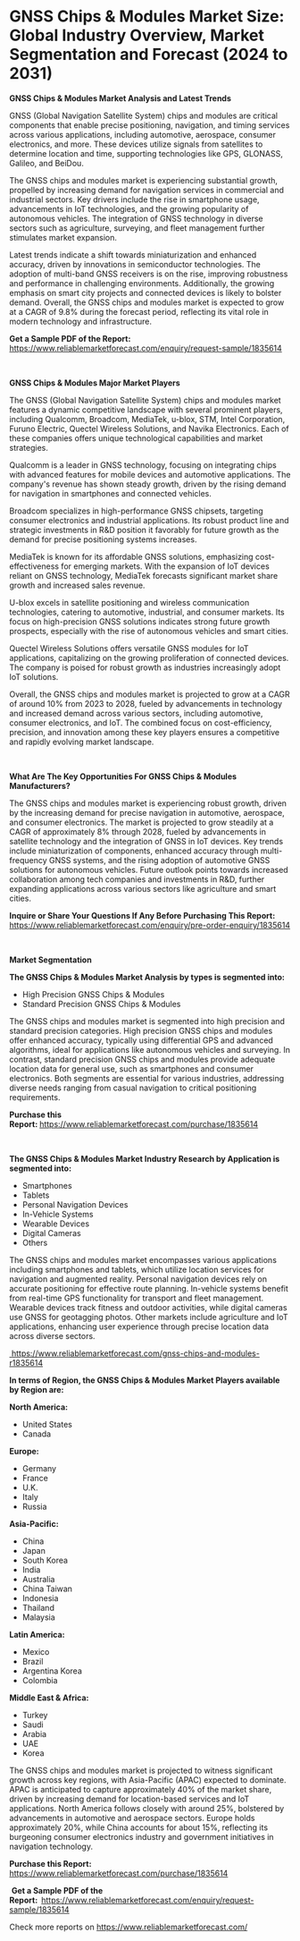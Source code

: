 <p><h1>GNSS Chips & Modules Market Size: Global Industry Overview, Market Segmentation and Forecast (2024 to 2031)</h1></p><p><strong>GNSS Chips & Modules Market Analysis and Latest Trends</strong></p>
<p><p>GNSS (Global Navigation Satellite System) chips and modules are critical components that enable precise positioning, navigation, and timing services across various applications, including automotive, aerospace, consumer electronics, and more. These devices utilize signals from satellites to determine location and time, supporting technologies like GPS, GLONASS, Galileo, and BeiDou.</p><p>The GNSS chips and modules market is experiencing substantial growth, propelled by increasing demand for navigation services in commercial and industrial sectors. Key drivers include the rise in smartphone usage, advancements in IoT technologies, and the growing popularity of autonomous vehicles. The integration of GNSS technology in diverse sectors such as agriculture, surveying, and fleet management further stimulates market expansion.</p><p>Latest trends indicate a shift towards miniaturization and enhanced accuracy, driven by innovations in semiconductor technologies. The adoption of multi-band GNSS receivers is on the rise, improving robustness and performance in challenging environments. Additionally, the growing emphasis on smart city projects and connected devices is likely to bolster demand. Overall, the GNSS chips and modules market is expected to grow at a CAGR of 9.8% during the forecast period, reflecting its vital role in modern technology and infrastructure.</p></p>
<p><strong>Get a Sample PDF of the Report:&nbsp;</strong> <a href="https://www.reliablemarketforecast.com/enquiry/request-sample/1835614?utm_campaign=1141&utm_medium=2&utm_source=Github&utm_content=ia&utm_term=31122024&utm_id=gnss-chips-modules">https://www.reliablemarketforecast.com/enquiry/request-sample/1835614</a></p>
<p>&nbsp;</p>
<p><strong>GNSS Chips & Modules Major Market Players</strong></p>
<p><p>The GNSS (Global Navigation Satellite System) chips and modules market features a dynamic competitive landscape with several prominent players, including Qualcomm, Broadcom, MediaTek, u-blox, STM, Intel Corporation, Furuno Electric, Quectel Wireless Solutions, and Navika Electronics. Each of these companies offers unique technological capabilities and market strategies.</p><p>Qualcomm is a leader in GNSS technology, focusing on integrating chips with advanced features for mobile devices and automotive applications. The company's revenue has shown steady growth, driven by the rising demand for navigation in smartphones and connected vehicles.</p><p>Broadcom specializes in high-performance GNSS chipsets, targeting consumer electronics and industrial applications. Its robust product line and strategic investments in R&D position it favorably for future growth as the demand for precise positioning systems increases.</p><p>MediaTek is known for its affordable GNSS solutions, emphasizing cost-effectiveness for emerging markets. With the expansion of IoT devices reliant on GNSS technology, MediaTek forecasts significant market share growth and increased sales revenue.</p><p>U-blox excels in satellite positioning and wireless communication technologies, catering to automotive, industrial, and consumer markets. Its focus on high-precision GNSS solutions indicates strong future growth prospects, especially with the rise of autonomous vehicles and smart cities.</p><p>Quectel Wireless Solutions offers versatile GNSS modules for IoT applications, capitalizing on the growing proliferation of connected devices. The company is poised for robust growth as industries increasingly adopt IoT solutions.</p><p>Overall, the GNSS chips and modules market is projected to grow at a CAGR of around 10% from 2023 to 2028, fueled by advancements in technology and increased demand across various sectors, including automotive, consumer electronics, and IoT. The combined focus on cost-efficiency, precision, and innovation among these key players ensures a competitive and rapidly evolving market landscape.</p></p>
<p>&nbsp;</p>
<p><strong>What Are The Key Opportunities For GNSS Chips & Modules Manufacturers?</strong></p>
<p><p>The GNSS chips and modules market is experiencing robust growth, driven by the increasing demand for precise navigation in automotive, aerospace, and consumer electronics. The market is projected to grow steadily at a CAGR of approximately 8% through 2028, fueled by advancements in satellite technology and the integration of GNSS in IoT devices. Key trends include miniaturization of components, enhanced accuracy through multi-frequency GNSS systems, and the rising adoption of automotive GNSS solutions for autonomous vehicles. Future outlook points towards increased collaboration among tech companies and investments in R&D, further expanding applications across various sectors like agriculture and smart cities.</p></p>
<p><strong>Inquire or Share Your Questions If Any Before Purchasing This Report:</strong> <a href="https://www.reliablemarketforecast.com/enquiry/pre-order-enquiry/1835614?utm_campaign=1141&utm_medium=2&utm_source=Github&utm_content=ia&utm_term=31122024&utm_id=gnss-chips-modules">https://www.reliablemarketforecast.com/enquiry/pre-order-enquiry/1835614</a></p>
<p>&nbsp;</p>
<p><strong>Market Segmentation</strong></p>
<p><strong>The GNSS Chips & Modules Market Analysis by types is segmented into:</strong></p>
<p><ul><li>High Precision GNSS Chips & Modules</li><li>Standard Precision GNSS Chips & Modules</li></ul></p>
<p><p>The GNSS chips and modules market is segmented into high precision and standard precision categories. High precision GNSS chips and modules offer enhanced accuracy, typically using differential GPS and advanced algorithms, ideal for applications like autonomous vehicles and surveying. In contrast, standard precision GNSS chips and modules provide adequate location data for general use, such as smartphones and consumer electronics. Both segments are essential for various industries, addressing diverse needs ranging from casual navigation to critical positioning requirements.</p></p>
<p><strong>Purchase this Report:&nbsp;</strong><a href="https://www.reliablemarketforecast.com/purchase/1835614?utm_campaign=1141&utm_medium=2&utm_source=Github&utm_content=ia&utm_term=31122024&utm_id=gnss-chips-modules">https://www.reliablemarketforecast.com/purchase/1835614</a></p>
<p>&nbsp;</p>
<p><strong>The GNSS Chips & Modules Market Industry Research by Application is segmented into:</strong></p>
<p><ul><li>Smartphones</li><li>Tablets</li><li>Personal Navigation Devices</li><li>In-Vehicle Systems</li><li>Wearable Devices</li><li>Digital Cameras</li><li>Others</li></ul></p>
<p><p>The GNSS chips and modules market encompasses various applications including smartphones and tablets, which utilize location services for navigation and augmented reality. Personal navigation devices rely on accurate positioning for effective route planning. In-vehicle systems benefit from real-time GPS functionality for transport and fleet management. Wearable devices track fitness and outdoor activities, while digital cameras use GNSS for geotagging photos. Other markets include agriculture and IoT applications, enhancing user experience through precise location data across diverse sectors.</p></p>
<p><a href="https://www.reliablemarketforecast.com/gnss-chips-and-modules-r1835614?utm_campaign=1141&utm_medium=2&utm_source=Github&utm_content=ia&utm_term=31122024&utm_id=gnss-chips-modules">&nbsp;https://www.reliablemarketforecast.com/gnss-chips-and-modules-r1835614</a></p>
<p><strong>In terms of Region, the GNSS Chips & Modules Market Players available by Region are:</strong></p>
<p>
    <p> <strong> North America: </strong>
        <ul>
            <li>United States</li>
            <li>Canada</li>
        </ul>
        </p> 
    <p> <strong> Europe: </strong>
        <ul>
            <li>Germany</li>
            <li>France</li>
            <li>U.K.</li>
            <li>Italy</li>
            <li>Russia</li>
        </ul>
        </p> 
    <p> <strong> Asia-Pacific: </strong>
        <ul>
            <li>China</li>
            <li>Japan</li>
            <li>South Korea</li>
            <li>India</li>
            <li>Australia</li>
            <li>China Taiwan</li>
            <li>Indonesia</li>
            <li>Thailand</li>
            <li>Malaysia</li>
        </ul>
        </p> 
    <p> <strong> Latin America: </strong>
        <ul>
            <li>Mexico</li>
            <li>Brazil</li>
            <li>Argentina Korea</li>
            <li>Colombia</li>
        </ul>
        </p> 
    <p> <strong> Middle East & Africa: </strong>
        <ul>
            <li>Turkey</li>
            <li>Saudi</li>
            <li>Arabia</li>
            <li>UAE</li>
            <li>Korea</li>
        </ul>
    </p>
    </p>
<p><p>The GNSS chips and modules market is projected to witness significant growth across key regions, with Asia-Pacific (APAC) expected to dominate. APAC is anticipated to capture approximately 40% of the market share, driven by increasing demand for location-based services and IoT applications. North America follows closely with around 25%, bolstered by advancements in automotive and aerospace sectors. Europe holds approximately 20%, while China accounts for about 15%, reflecting its burgeoning consumer electronics industry and government initiatives in navigation technology.</p></p>
<p><strong>Purchase this Report: </strong><a href="https://www.reliablemarketforecast.com/purchase/1835614?utm_campaign=1141&utm_medium=2&utm_source=Github&utm_content=ia&utm_term=31122024&utm_id=gnss-chips-modules">https://www.reliablemarketforecast.com/purchase/1835614</a></p>
<p>&nbsp;<strong>Get a Sample PDF of the Report:&nbsp;&nbsp;</strong><a href="https://www.reliablemarketforecast.com/enquiry/request-sample/1835614?utm_campaign=1141&utm_medium=2&utm_source=Github&utm_content=ia&utm_term=31122024&utm_id=gnss-chips-modules">https://www.reliablemarketforecast.com/enquiry/request-sample/1835614</a></p>
<p><strong></strong></p>
<p>Check more reports on <a href="https://www.reliablemarketforecast.com/?utm_campaign=1141&utm_medium=2&utm_source=Github&utm_content=ia&utm_term=31122024&utm_id=gnss-chips-modules">https://www.reliablemarketforecast.com/</a></p>